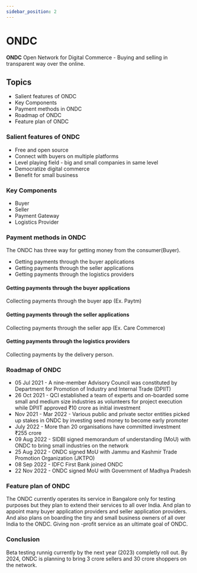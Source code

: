 ```yaml
---
sidebar_position: 2
---
```


# ONDC

**ONDC** Open Network for Digital Commerce - Buying and selling in transparent way over the online.

## Topics
- Salient features of ONDC
- Key Components 
- Payment methods in ONDC
- Roadmap of ONDC
- Feature plan of ONDC

### Salient features of ONDC
- Free and open source
- Connect with buyers on multiple platforms
- Level playing field - big and small companies in same level
- Democratize digital commerce
- Benefit for small business

### Key Components
- Buyer 
- Seller
- Payment Gateway
- Logistics Provider

### Payment methods in ONDC
The ONDC has three way for getting money from the consumer(Buyer).
  - Getting payments through the buyer applications
  - Getting payments through the seller applications
  - Getting payments through the logistics providers

#### Getting payments through the buyer applications
Collecting payments through the buyer app (Ex. Paytm)

#### Getting payments through the seller applications
Collecting payments through the seller app (Ex. Care Commerce)

#### Getting payments through the logistics providers
Collecting payments by the delivery person.


### Roadmap of ONDC
- 05 Jul 2021         - A nine-member Advisory Council was constituted by Department for Promotion of Industry 
                        and Internal Trade (DPIIT)
- 26 Oct 2021         - QCI established a team of experts and on-boarded some small and medium size industries as 
                        volunteers for project execution while DPIIT approved ₹10 crore as initial investment
- Nov 2021 - Mar 2022 - Various public and private sector entities picked up stakes in ONDC by investing seed money to 
                        become early promoter   
- July 2022           - More than 20 organisations have committed investment ₹255 crore
- 09 Aug 2022         - SIDBI signed memorandum of understanding (MoU) with ONDC to bring small industries on the network
- 25 Aug 2022         - ONDC signed MoU with Jammu and Kashmir Trade Promotion Organization (JKTPO)
- 08 Sep 2022         - IDFC First Bank joined ONDC  
- 22 Nov 2022         - ONDC signed MoU with Government of Madhya Pradesh

### Feature plan of ONDC
The ONDC currently operates its service in Bangalore only  for testing purposes but they  plan to extend their services to all over India. And plan to appoint many buyer application providers and seller application providers. And also plans on boarding the tiny and small business owners of all over India to the ONDC. Giving non -profit service as an ultimate goal of ONDC.
<!-- 
### Questionnaires 
- What is ONDC ?
- What are the benefits we get from ONDC ?
- What are the drawbacks of the existing E-Commerce System ?
- Who are the main stakeholders in ONDC ?
- How to onboard an ONDC ? -->


### Conclusion  
Beta testing runnig currently by the next year (2023) completly roll out. By 2024, ONDC is planning to bring 3 crore sellers and 30 crore shoppers on the network.

